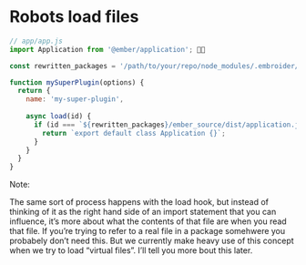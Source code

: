 # Robots load files

```js
// app/app.js
import Application from '@ember/application'; 🔭🤖
```

```js
const rewritten_packages = '/path/to/your/repo/node_modules/.embroider/rewritten-packages';

function mySuperPlugin(options) {
  return {
    name: 'my-super-plugin', 
		
    async load(id) {
      if (id === `${rewritten_packages}/ember_source/dist/application.js`) {
        return `export default class Application {}`;
      }
    }
  }
}
```

Note:

The same sort of process happens with the load hook, but instead of thinking of it as the right hand side of an import statement that you can influence, it’s more about what the contents of that file are when you read that file. If you’re trying to refer to a real file in a package somehwere you probabely don’t need this. But we currently make heavy use of this concept when we try to load “virtual files”. I’ll tell you more bout this later.